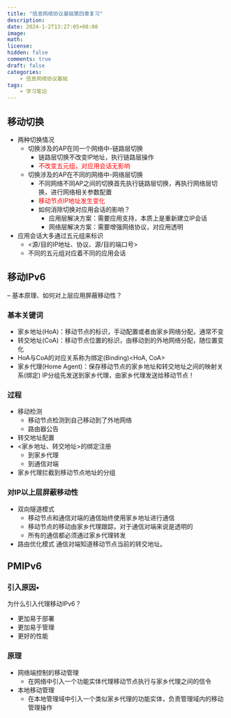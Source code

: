 ```yaml
---
title: "信息网络协议基础第四章复习"
description: 
date: 2024-1-2T13:27:05+08:00
image: 
math: 
license: 
hidden: false
comments: true
draft: false
categories:
    - 信息网络协议基础
tags:
    - 学习笔记
---
```



## 移动切换
- 两种切换情况
	- 切换涉及的AP在同一个网络中-链路层切换
		- 链路层切换不改变IP地址，执行链路层操作
		- <font color="#ff0000">不改变五元组，对应用会话无影响</font>
	- 切换涉及的AP在不同的网络中-网络层切换
		- 不同网络不同AP之间的切换首先执行链路层切换，再执行网络层切换，进行网络相关参数配置
		- <font color="#ff0000">移动节点IP地址发生变化</font>
		- 如何消除切换对应用会话的影响？
			- 应用层解决方案：需要应用支持，本质上是重新建立IP会话
			- 网络层解决方案：需要增强网络协议，对应用透明
- 应用会话大多通过五元组来标识
	- <源/目的IP地址、协议、源/目的端口号>
	- 不同的五元组对应着不同的应用会话

## 移动IPv6
– 基本原理、如何对上层应用屏蔽移动性？
### 基本关键词
- 家乡地址(HoA)：移动节点的标识，手动配置或者由家乡网络分配，通常不变
- 转交地址(CoA)：移动节点位置的标识，由移动到的外地网络分配，随位置变化
- HoA与CoA的对应关系称为绑定(Binding)<HoA, CoA>
- 家乡代理(Home Agent)：保存移动节点的家乡地址和转交地址之间的映射关系(绑定)
IP分组先发送到家乡代理，由家乡代理发送给移动节点！

### 过程
- 移动检测
	- 移动节点检测到自己移动到了外地网络
	- 路由器公告
- 转交地址配置
- <家乡地址、转交地址>的绑定注册
	- 到家乡代理
	- 到通信对端
- 家乡代理拦截到移动节点地址的分组

### 对IP以上层屏蔽移动性
- 双向隧道模式
	- 移动节点和通信对端的通信始终使用家乡地址进行通信
	- 移动节点的移动由家乡代理跟踪，对于通信对端来说是透明的
	- 所有的通信都必须通过家乡代理转发
- 路由优化模式
	通信对端知道移动节点当前的转交地址。

## PMIPv6

### 引入原因•
为什么引入代理移动IPv6？
- 更加易于部署
- 更加易于管理
- 更好的性能
 ### 原理
 - 网络端控制的移动管理
	 - 在网络中引入一个功能实体代理移动节点执行与家乡代理之间的信令
- 本地移动管理
	- 在本地管理域中引入一个类似家乡代理的功能实体，负责管理域内的移动管理操作
